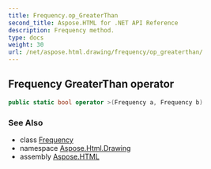 ```yaml
---
title: Frequency.op_GreaterThan
second_title: Aspose.HTML for .NET API Reference
description: Frequency method. 
type: docs
weight: 30
url: /net/aspose.html.drawing/frequency/op_greaterthan/
---
```

## Frequency GreaterThan operator

```csharp
public static bool operator >(Frequency a, Frequency b)
```

### See Also

* class [Frequency](../)
* namespace [Aspose.Html.Drawing](../../frequency/)
* assembly [Aspose.HTML](../../../)
